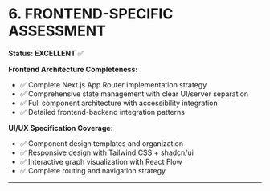 # 6. FRONTEND-SPECIFIC ASSESSMENT

**Status: EXCELLENT** ✅

**Frontend Architecture Completeness:**
- ✅ Complete Next.js App Router implementation strategy
- ✅ Comprehensive state management with clear UI/server separation
- ✅ Full component architecture with accessibility integration
- ✅ Detailed frontend-backend integration patterns

**UI/UX Specification Coverage:**
- ✅ Component design templates and organization
- ✅ Responsive design with Tailwind CSS + shadcn/ui
- ✅ Interactive graph visualization with React Flow
- ✅ Complete routing and navigation strategy

---
